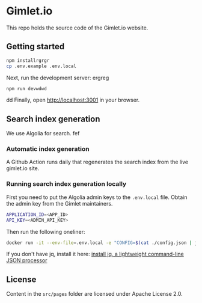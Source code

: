 # Gimlet.io

This repo holds the source code of the Gimlet.io website.

## Getting started

```bash
npm installrgrgr
cp .env.example .env.local
```

Next, run the development server:
ergreg
```bash
npm run devwdwd
```
dd
Finally, open [http://localhost:3001](http://localhost:3001) in your browser.

## Search index generation

We use Algolia for search.
fef
### Automatic index generation

A Github Action runs daily that regenerates the search index from the live gimlet.io site.

### Running search index generation locally

First you need to put the Algolia admin keys to the `.env.local` file.
Obtain the admin key from the Gimlet maintainers.

```bash
APPLICATION_ID=<APP_ID>
API_KEY=<ADMIN_API_KEY>
```

Then run the following oneliner:

```bash
docker run -it --env-file=.env.local -e "CONFIG=$(cat ./config.json | jq -r tostring)" algolia/docsearch-scraper
```

If you don't have jq, install it here: [install jq, a lightweight command-line JSON processor](https://github.com/stedolan/jq/wiki/Installation)

## License

Content in the `src/pages` folder are licensed under Apache License 2.0.
